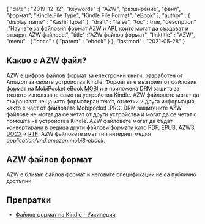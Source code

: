{
  "date" : "2019-12-12",
  "keywords" :[ "AZW", "разширение", "файл", "формат", "Kindle File Type", "Kindle File Format", "eBook" ],
  "author" : {
    "display_name" : "Kashif Iqbal"
},
  "draft" : "false",
  "toc" : true,
  "description" :"Научете за файловия формат AZW и API, които могат да създават и отварят AZW файлове.",
  "title" :"AZW файлов формат",
  "linktitle" : "AZW",
  "menu" : {
    "docs" : {
      "parent" : "ebook"
}
},
  "lastmod" : "2021-05-28"
}

## Какво е AZW файл?

AZW е цифров файлов формат за електронни книги, разработен от Amazon за своите устройства Kindle. Форматът е възприет от файловия формат на MobiPocket eBook [MOBI](/bg/ebook/mobi/) и е приложена DRM защита за тяхното използване само на устройства Kindle. AZW файловете могат да съхраняват неща като форматиран текст, отметки и друга информация, както е част от файловете Mobipocket .PRC. DRM защитените AZW файлове не могат да се четат от други устройства и могат да се четат с помощта на устройства Kindle. AZW файловете могат да бъдат конвертирани в редица други файлови формати като [PDF](/bg/pdf/), [EPUB](/bg/ebook/epub/), [AZW3](/bg/ebook/azw3/), [DOCX](/bg/word-processing/docx/) и [RTF](/bg/word-processing/rtf/). AZW файловете имат тип интернет медия *application/vnd.amazon.mobi8-ebook*.

## AZW файлов формат

AZW е близък файлов формат и неговите спецификации не са публично достъпни.

## Препратки ##

* [Файлов формат на Kindle - Уикипедия](https://en.wikipedia.org/wiki/Kindle_File_Format)

